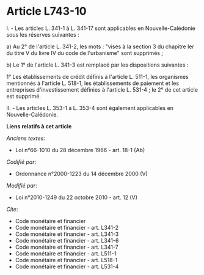 # Article L743-10

I. - Les articles L. 341-1 à L. 341-17 sont applicables en Nouvelle-Calédonie sous les réserves suivantes :

a) Au 2° de l'article L. 341-2, les mots : "visés à la section 3 du chapitre Ier du titre V du livre IV du code de
l'urbanisme" sont supprimés ;

b) Le 1° de l'article L. 341-3 est remplacé par les dispositions suivantes :

1° Les établissements de crédit définis à l'article L. 511-1, les organismes mentionnés à l'article L. 518-1, les
établissements de paiement et les entreprises d'investissement définies à l'article L. 531-4 ; le 2° de cet article est
supprimé.

II. - Les articles L. 353-1 à L. 353-4 sont également applicables en Nouvelle-Calédonie.

**Liens relatifs à cet article**

_Anciens textes_:

  - Loi n°66-1010 du 28 décembre 1966 - art. 18-1 (Ab)

_Codifié par_:

  - Ordonnance n°2000-1223 du 14 décembre 2000 (V)

_Modifié par_:

  - Loi n°2010-1249 du 22 octobre 2010 - art. 12 (V)

_Cite_:

  - Code monétaire et financier
  - Code monétaire et financier - art. L341-2
  - Code monétaire et financier - art. L341-3
  - Code monétaire et financier - art. L341-6
  - Code monétaire et financier - art. L341-7
  - Code monétaire et financier - art. L511-1
  - Code monétaire et financier - art. L518-1
  - Code monétaire et financier - art. L531-4
